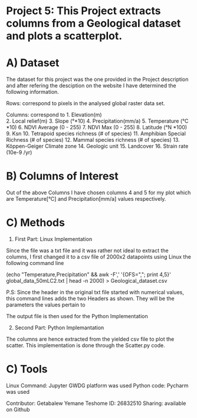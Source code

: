 # Project 5:  This Project extracts columns from a Geological dataset and plots a scatterplot.

# A) Dataset
The dataset for this project was the one provided in the Project description and after refering the desciption on the website I have determined the following information.

Rows: correspond to pixels in the analysed global raster data set.

Columns: correspond to
    1.	Elevation(m)                  
    2.	Local relief(m)
    3.	Slope (°*10)
    4.	Precipitation(mm/a)
    5.	Temperature (°C *10)
    6.	NDVI Average (0 - 255)
    7.	NDVI Max (0 - 255)
    8.	Latitude (°N *100)
    9.	Ksn
    10.	Tetrapoid species richness (# of species)
    11.	Amphibian Special Richness (# of species)
    12.	Mammal species richness (# of species)
    13.	Köppen-Geiger Climate zone
    14.	Geologic unit
    15.	Landcover
    16.	Strain rate (10e-9 /yr)


# B) Columns of Interest
Out of the above Columns I have chosen columns 4 and 5 for my plot which are Temperature[°C] and Precipitation[mm/a] values respectively.

# C) Methods

1) First Part: Linux Implementation

Since the file was a txt file and it was rather not ideal to extract the columns, I first changed it to a csv file of 2000x2 datapoints using 
Linux the following command line

(echo "Temperature,Precipitation" && awk -F',' '{OFS=","; print $4,$5}' global_data_50mLC2.txt | head -n 2000) > Geological_dataset.csv

P.S: Since the header in the original txt file started with numerical values, this command lines adds the two Headers as shown. They will be the parameters the
values pertain to

The output file is then used for the Python Implementation

2) Second Part: Python Implemantation

The columns are hence extracted from the yielded csv file to plot the scatter. This implementation is done through the Scatter.py code.

# C) Tools

Linux Command: Jupyter GWDG platform was used
Python code: Pycharm was used

Contributor: Getabalew Yemane Teshome
ID: 26832510
Sharing: available on Github

